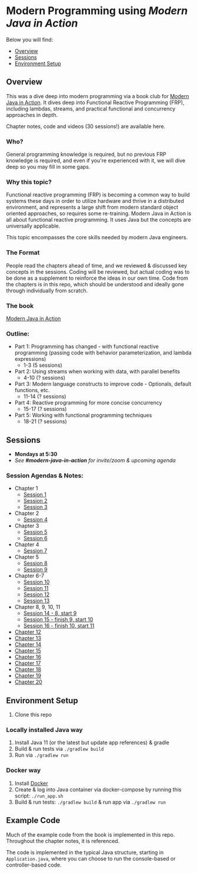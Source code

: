 # Modern Programming using *Modern Java in Action*

Below you will find: 
* [Overview](#Overview)
* [Sessions](#Sessions)
* [Environment Setup](#Environment-Setup)

## Overview  

This was a dive deep into modern programming via a book club for [Modern Java in Action](https://learning.oreilly.com/library/view/modern-java-in/9781617293566/). It dives deep into Functional Reactive Programming (FRP), including lambdas, streams, and practical functional and concurrency approaches in depth.  

Chapter notes, code and videos (30 sessions!) are available here.

### Who? 

General programming knowledge is required, but no previous FRP knowledge is required, and even if you're experienced with it, we will dive deep so you may fill in some gaps. 

### Why this topic? 

Functional reactive programming (FRP) is becoming a common way to build systems these days in order to utilize hardware and thrive in a distributed environment, and represents a large shift from modern standard object oriented approaches, so requires some re-training. Modern Java in Action is all about functional reactive programming. It uses Java but the concepts are universally applicable.

This topic encompasses the core skills needed by modern Java engineers.  

### The Format

People read the chapters ahead of time, and we reviewed & discussed key concepts in the sessions. Coding will be reviewed, but actual coding was to be done as a supplement to reinforce the ideas in our own time. Code from the chapters is in this repo, which should be understood and ideally gone through individually from scratch.

### The book

[Modern Java in Action](https://learning.oreilly.com/library/view/modern-java-in/9781617293566/)

### Outline:

- Part 1: Programming has changed - with functional reactive programming (passing code with behavior parameterization, and lambda expressions)
    - 1-3 (5 sessions)
- Part 2: Using streams when working with data, with parallel benefits
    - 4-10 (? sessions)
- Part 3: Modern language constructs to improve code - Optionals, default functions, etc.
    - 11-14 (? sessions)
- Part 4: Reactive programming for more concise concurrency
    - 15-17 (? sessions)
- Part 5: Working with functional programming techniques
    - 18-21 (? sessions)

## Sessions

- **Mondays at 5:30**
- *See **#modern-java-in-action** for invite/zoom & upcoming agenda*

### Session Agendas & Notes:

* Chapter 1
    * [Session 1](README-chapter-01.md#Session-1)
    * [Session 2](README-chapter-01.md#Session-2)
    * [Session 3](README-chapter-01.md#Session-3)
* Chapter 2 
    * [Session 4](README-chapter-02.md#Session-4)
* Chapter 3 
    * [Session 5](README-chapter-03.md#Session-5)
    * [Session 6](README-chapter-03.md#Session-6)
* Chapter 4
    * [Session 7](README-chapter-04.md#Session-7)
* Chapter 5
    * [Session 8](README-chapter-05.md#Session-8)
    * [Session 9](README-chapter-05.md#Session-9)
* Chapter 6-7
    * [Session 10](README-chapter-06.md#Session-10)
    * [Session 11](README-chapter-07.md#Session-11)
    * [Session 12](README-chapter-07.md#Session-12)
    * [Session 13](README-chapter-07.md#Session-13)    
* Chapter 8, 9, 10, 11
    * [Session 14 - 8, start 9](README-chapter-08.md#Session-14)
    * [Session 15 - finish 9, start 10](README-chapter-09.md#Session-15)
    * [Session 16 - finish 10, start 11](README-chapter-10.md#Session-16)
* [Chapter 12](README-Chapter-12.md)
* [Chapter 13](README-Chapter-13.md)
* [Chapter 14](README-chapter-14.md)
* [Chapter 15](README-chapter-15.md)
* [Chapter 16](README-chapter-16.md)
* [Chapter 17](README-chapter-17.md)
* [Chapter 18](README-chapter-18.md)
* [Chapter 19](README-chapter-19.md)
* [Chapter 20](README-chapter-20.md)

## Environment Setup

1. Clone this repo

### Locally installed Java way 

1. Install Java 11 (or the latest but update app references) & gradle
1. Build & run tests via `./gradlew build`
1. Run via `./gradlew run` 

### Docker way 

1. Install [Docker](https://www.docker.com/products/docker-desktop) 
1. Create & log into Java container via docker-compose by running this script: `./run_app.sh`
1. Build & run tests: `./gradlew build` & run app via `./gradlew run`

## Example Code

Much of the example code from the book is implemented in this repo. Throughout the chapter notes, it is referenced.

The code is implemented in the typical Java structure, starting in `Application.java`, where you can choose to run the console-based or controller-based code.
